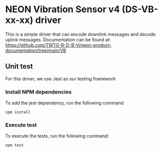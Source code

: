 ﻿# NEON Vibration Sensor v4 (DS-VB-xx-xx) driver

This is a simple driver that can encode downlink messages and decode uplink messages. Documentation can be found at:
https://github.com/TWTG-R-D-B-V/neon-product-documentation/tree/main/VB

## Unit test

For this driver, we use Jest as our testing framework

### Install NPM dependencies

To add the jest dependency, run the following command

```
npm install
```

### Execute test

To execute the tests, run the following command:

```
npm test
```
